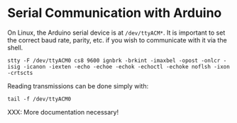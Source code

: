 Serial Communication with Arduino
=================================
On Linux, the Arduino serial device is at `/dev/ttyACM*`.
It is important to set the correct baud rate, parity, etc. if you wish to communicate with it via the shell.

	stty -F /dev/ttyACM0 cs8 9600 ignbrk -brkint -imaxbel -opost -onlcr -isig -icanon -iexten -echo -echoe -echok -echoctl -echoke noflsh -ixon -crtscts

Reading transmissions can be done simply with:

	tail -f /dev/ttyACM0

XXX: More documentation necessary!
